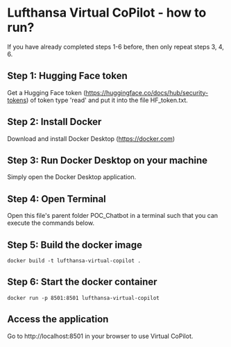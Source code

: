 # Lufthansa Virtual CoPilot - how to run?

If you have already completed steps 1-6 before, then only repeat steps 3, 4, 6.

## Step 1: Hugging Face token

Get a Hugging Face token (https://huggingface.co/docs/hub/security-tokens) of token type 'read' and put it into the file HF_token.txt.

## Step 2: Install Docker 

Download and install Docker Desktop (https://docker.com)

## Step 3: Run Docker Desktop on your machine

Simply open the Docker Desktop application.

## Step 4: Open Terminal

Open this file's parent folder POC_Chatbot in a terminal such that you can execute the commands below.

## Step 5: Build the docker image

```docker build -t lufthansa-virtual-copilot .```

## Step 6: Start the docker container

```docker run -p 8501:8501 lufthansa-virtual-copilot```

## Access the application

Go to http://localhost:8501 in your browser to use Virtual CoPilot.
